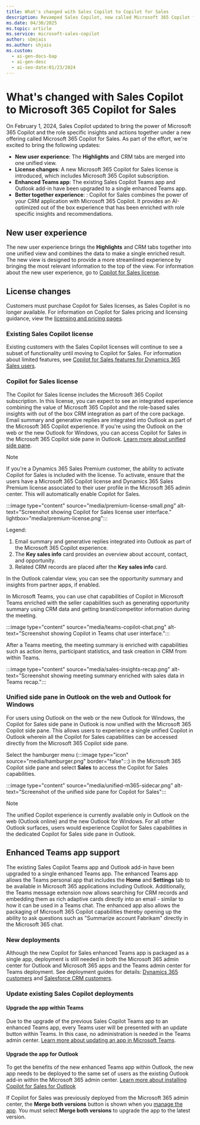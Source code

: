 ```yaml
---
title: What's changed with Sales Copilot to Copilot for Sales
description: Revamped Sales Copilot, now called Microsoft 365 Copilot for Sales, merges features and improves user experience.
ms.date: 04/30/2025
ms.topic: article
ms.service: microsoft-sales-copilot
author: sbmjais
ms.author: shjais
ms.custom:
  - ai-gen-docs-bap
  - ai-gen-desc
  - ai-seo-date:01/23/2024
---
```


# What's changed with Sales Copilot to Microsoft 365 Copilot for Sales

On February 1, 2024, Sales Copilot updated to bring the power of Microsoft 365 Copilot and the role specific insights and actions together under a new offering called Microsoft 365 Copilot for Sales. As part of the effort, we're excited to bring the following updates:

- **New user experience**: The **Highlights** and CRM tabs are merged into one unified view.
- **License changes**: A new Microsoft 365 Copilot for Sales license is introduced, which includes Microsoft 365 Copilot subscription.
- **Enhanced Teams app**: The existing Sales Copilot Teams app and Outlook add-in have been upgraded to a single enhanced Teams app. 
- **Better together experience**: : Copilot for Sales combines the power of your CRM application with Microsoft 365 Copilot. It provides an AI-optimized out of the box experience that has been enriched with role specific insights and recommendations. 

## New user experience

The new user experience brings the **Highlights** and CRM tabs together into one unified view and combines the data to make a single enriched result. The new view is designed to provide a more streamlined experience by bringing the most relevant information to the top of the view. For information about the new user experience, go to [Copilot for Sales license](#copilot-for-sales-license).

## License changes

Customers must purchase Copilot for Sales licenses, as Sales Copilot is no longer available. For information on Copilot for Sales pricing and licensing guidance, view the [licensing and pricing pages](https://www.microsoft.com/en-us/microsoft-365/copilot/copilot-for-sales#Pricing). 

### Existing Sales Copilot license

Existing customers with the Sales Copilot licenses will continue to see a subset of functionality until moving to Copilot for Sales. For information about limited features, see [Copilot for Sales features for Dynamics 365 Sales users](features-d365-users.md).

### Copilot for Sales license

The Copilot for Sales license includes the Microsoft 365 Copilot subscription. In this license, you can expect to see an integrated experience combining the value of Microsoft 365 Copilot and the role-based sales insights with out of the box CRM integration as part of the core package. Email summary and generative replies are integrated into Outlook as part of the Microsoft 365 Copilot experience. If you're using the Outlook on the web or the new Outlook for Windows, you can access Copilot for Sales in the Microsoft 365 Copilot side pane in Outlook. [Learn more about unified side pane](#unified-side-pane-in-outlook-on-the-web-and-outlook-for-windows).

> [!NOTE]
> If you're a Dynamics 365 Sales Premium customer, the ability to activate Copilot for Sales is included with the license. To activate, ensure that the users have a Microsoft 365 Copilot license and Dynamics 365 Sales Premium license associated to their user profile in the Microsoft 365 admin center. This will automatically enable Copilot for Sales.

:::image type="content" source="media/premium-license-small.png" alt-text="Screenshot showing Copilot for Sales license user interface." lightbox="media/premium-license.png":::

Legend:
1. Email summary and generative replies integrated into Outlook as part of the Microsoft 365 Copilot experience.
1. The **Key sales info** card provides an overview about account, contact, and opportunity.
1. Related CRM records are placed after the **Key sales info** card.

In the Outlook calendar view, you can see the opportunity summary and insights from partner apps, if enabled.

In Microsoft Teams, you can use chat capabilities of Copilot in Microsoft Teams enriched with the seller capabilities such as generating opportunity summary using CRM data and getting brand/competitor information during the meeting.

:::image type="content" source="media/teams-copilot-chat.png" alt-text="Screenshot showing Copilot in Teams chat user interface.":::

After a Teams meeting, the meeting summary is enriched with capabilities such as action items, participant statistics, and task creation in CRM from within Teams.

:::image type="content" source="media/sales-insights-recap.png" alt-text="Screenshot showing meeting summary enriched with sales data in Teams recap.":::

### Unified side pane in Outlook on the web and Outlook for Windows

For users using Outlook on the web or the new Outlook for Windows, the Copilot for Sales side pane in Outlook is now unified with the Microsoft 365 Copilot side pane. This allows users to experience a single unified Copilot in Outlook wherein all the Copilot for Sales capabilities can be accessed directly from the Microsoft 365 Copilot side pane. 

Select the hamburger menu (:::image type="icon" source="media/hamburger.png" border="false":::) in the Microsoft 365 Copilot side pane and select **Sales** to access the Copilot for Sales capabilities.

:::image type="content" source="media/unified-m365-sidecar.png" alt-text="Screenshot of the unified side pane for Copilot for Sales":::

> [!NOTE]
> The unified Copilot experience is currently available only in Outlook on the web (Outlook online) and the new Outlook for Windows. For all other Outlook surfaces, users would experience Copilot for Sales capabilities in the dedicated Copilot for Sales side pane in Outlook.

## Enhanced Teams app support

The existing Sales Copilot Teams app and Outlook add-in have been upgraded to a single enhanced Teams app. The enhanced Teams app allows the Teams personal app that includes the **Home** and **Settings** tab to be available in Microsoft 365 applications including Outlook. Additionally, the Teams message extension now allows searching for CRM records and embedding them as rich adaptive cards directly into an email - similar to how it can be used in a Teams chat. The enhanced app also allows the packaging of Microsoft 365 Copilot capabilities thereby opening up the ability to ask questions such as "Summarize account Fabrikam" directly in the Microsoft 365 chat.

### New deployments

Although the new Copilot for Sales enhanced Teams app is packaged as a single app, deployment is still needed in both the Microsoft 365 admin center for Outlook and Microsoft 365 apps and the Teams admin center for Teams deployment. See deployment guides for details: [Dynamics 365 customers](deploy-viva-sales-d365.md) and [Salesforce CRM customers](deploy-viva-sales-sf.md).

### Update existing Sales Copilot deployments

#### Upgrade the app within Teams 

Due to the upgrade of the previous Sales Copilot Teams app to an enhanced Teams app, every Teams user will be presented with an update button within Teams. In this case, no administration is needed in the Teams admin center. [Learn more about updating an app in Microsoft Teams](https://support.microsoft.com/office/update-an-app-in-microsoft-teams-3d53d136-5c5d-4dfa-9602-01e6fdd8015b).

#### Upgrade the app for Outlook 

To get the benefits of the new enhanced Teams app within Outlook, the new app needs to be deployed to the same set of users as the existing Outlook add-in within the Microsoft 365 admin center. [Learn more about installing Copilot for Sales for Outlook](install-viva-sales-as-an-integrated-app.md)

If Copilot for Sales was previously deployed from the Microsoft 365 admin center, the **Merge both versions** button is shown when you [manage the app](install-viva-sales-as-an-integrated-app.md#manage-the-copilot-for-sales-app). You must select **Merge both versions** to upgrade the app to the latest version. 
